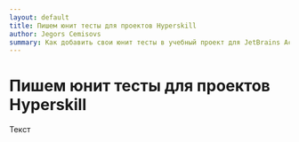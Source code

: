 ```yaml
---
layout: default
title: Пишем юнит тесты для проектов Hyperskill
author: Jegors Cemisovs
summary: Как добавить свои юнит тесты в учебный проект для JetBrains Academy
---
```


# Пишем юнит тесты для проектов Hyperskill

Текст

